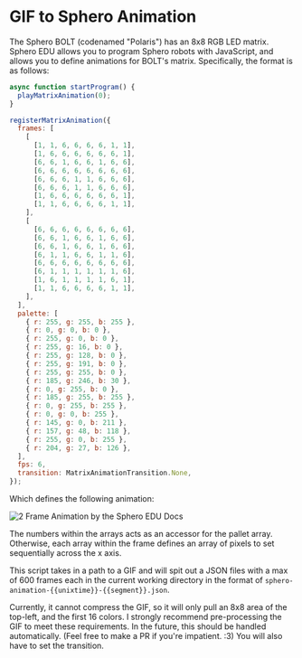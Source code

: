 # GIF to Sphero Animation

The Sphero BOLT (codenamed "Polaris") has an 8x8 RGB LED matrix. Sphero EDU allows you to program Sphero robots with JavaScript, and allows you to define animations for BOLT's matrix. Specifically, the format is as follows:

```js
async function startProgram() {
  playMatrixAnimation(0);
}

registerMatrixAnimation({
  frames: [
    [
      [1, 1, 6, 6, 6, 6, 1, 1],
      [1, 6, 6, 6, 6, 6, 6, 1],
      [6, 6, 1, 6, 6, 1, 6, 6],
      [6, 6, 6, 6, 6, 6, 6, 6],
      [6, 6, 6, 1, 1, 6, 6, 6],
      [6, 6, 6, 1, 1, 6, 6, 6],
      [1, 6, 6, 6, 6, 6, 6, 1],
      [1, 1, 6, 6, 6, 6, 1, 1],
    ],
    [
      [6, 6, 6, 6, 6, 6, 6, 6],
      [6, 6, 1, 6, 6, 1, 6, 6],
      [6, 6, 1, 6, 6, 1, 6, 6],
      [6, 1, 1, 6, 6, 1, 1, 6],
      [6, 6, 6, 6, 6, 6, 6, 6],
      [6, 1, 1, 1, 1, 1, 1, 6],
      [1, 6, 1, 1, 1, 1, 6, 1],
      [1, 1, 6, 6, 6, 6, 1, 1],
    ],
  ],
  palette: [
    { r: 255, g: 255, b: 255 },
    { r: 0, g: 0, b: 0 },
    { r: 255, g: 0, b: 0 },
    { r: 255, g: 16, b: 0 },
    { r: 255, g: 128, b: 0 },
    { r: 255, g: 191, b: 0 },
    { r: 255, g: 255, b: 0 },
    { r: 185, g: 246, b: 30 },
    { r: 0, g: 255, b: 0 },
    { r: 185, g: 255, b: 255 },
    { r: 0, g: 255, b: 255 },
    { r: 0, g: 0, b: 255 },
    { r: 145, g: 0, b: 211 },
    { r: 157, g: 48, b: 118 },
    { r: 255, g: 0, b: 255 },
    { r: 204, g: 27, b: 126 },
  ],
  fps: 6,
  transition: MatrixAnimationTransition.None,
});
```

Which defines the following animation:

![2 Frame Animation by the Sphero EDU Docs](https://lh6.googleusercontent.com/r-VhXPHJVBNOawGemQ7POna9TYLYMX_v-Kn8ryMLEUsYHcCgR4XC6Y7-idZe6buRajwBRi5VTMr41dvAG6nXKl-_kHDxXpDWox4rh7vXUJ1M0MiIK2WQ2JaKuR2Joh08WQ=w1280)

The numbers within the arrays acts as an accessor for the pallet array. Otherwise, each array within the frame defines an array of pixels to set sequentially across the x axis.

This script takes in a path to a GIF and will spit out a JSON files with a max of 600 frames each in the current working directory in the format of `sphero-animation-{{unixtime}}-{{segment}}.json`.

Currently, it cannot compress the GIF, so it will only pull an 8x8 area of the top-left, and the first 16 colors. I strongly recommend pre-processing the GIF to meet these requirements. In the future, this should be handled automatically. (Feel free to make a PR if you're impatient. :3) You will also have to set the transition.
